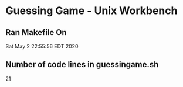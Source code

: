 # Guessing Game - Unix Workbench
## Ran Makefile On
Sat May  2 22:55:56 EDT 2020
## Number of code lines in guessingame.sh
21
